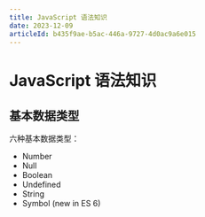 ```yaml
---
title: JavaScript 语法知识
date: 2023-12-09
articleId: b435f9ae-b5ac-446a-9727-4d0ac9a6e015
---
```


# JavaScript 语法知识

## 基本数据类型

六种基本数据类型：

- Number
- Null
- Boolean
- Undefined
- String
- Symbol (new in ES 6)
